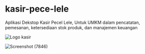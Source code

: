 # kasir-pece-lele
Aplikasi Dekstop Kasir Pecel Lele, Untuk UMKM dalam pencatatan, pemesanan, ketersediaan stok produk, dan manajemen keuangan


![Logo kasir](https://github.com/user-attachments/assets/0f83b2a5-647d-44e1-9a0d-b305c6150ebd)

![Screenshot (7846)](https://github.com/user-attachments/assets/2e9c0fab-79ee-4a09-8258-0ac9463b7cb4)
